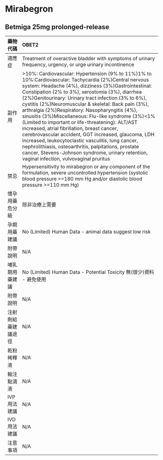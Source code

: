 # Mirabegron

## Betmiga 25mg prolonged-release

| 藥物代碼 | OBET2 |
| :--- | :--- |
| 適應症 | Treatment of overactive bladder with symptoms of urinary frequency, urgency, or urge urinary incontinence |
| 副作用 | &gt;10%: Cardiovascular: Hypertension \(9% to 11%\)1% to 10%:Cardiovascular: Tachycardia \(2%\)Central nervous system: Headache \(4%\), dizziness \(3%\)Gastrointestinal: Constipation \(2% to 3%\), xerostomia \(3%\), diarrhea \(2%\)Genitourinary: Urinary tract infection \(3% to 6%\), cystitis \(2%\)Neuromuscular & skeletal: Back pain \(3%\), arthralgia \(2%\)Respiratory: Nasopharyngitis \(4%\), sinusitis \(3%\)Miscellaneous: Flu-like syndrome \(3%\)&lt;1% \(Limited to important or life-threatening\): ALT/AST increased, atrial fibrillation, breast cancer, cerebrovascular accident, GGT increased, glaucoma, LDH increased, leukocytoclastic vasculitis, lung cancer, nephrolithiasis, osteoarthritis, palpitations, prostate cancer, Stevens-Johnson syndrome, urinary retention, vaginal infection, vulvovaginal pruritus |
| 禁忌 | Hypersensitivity to mirabegron or any component of the formulation, severe uncontrolled hypertension \(systolic blood pressure &gt;=180 mm Hg and/or diastolic blood pressure &gt;=110 mm Hg\) |
| 懷孕用藥危分級 | 除非治療上需要 |
| 孕期用藥建議 | No \(Limited\) Human Data - animal data suggest low risk |
| 附帶說明 | N/A |
| 哺乳期用藥建議 | No \(Limited\) Human Data - Potential Toxicity 無\(很少\)資料 - 避免使用 |
| 附帶說明 | N/A |
| 注射劑給藥建議途徑 | N/A |
| 乾粉稀釋液 | N/A |
| 輸注點滴液 | N/A |
| IVP 用法建議 | N/A |
| IVD 用法建議 | N/A |
| 注意事項 | N/A |

